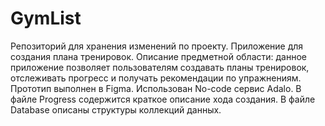 # GymList
Репозиторий для хранения изменений по проекту.
Приложение для создания плана тренировок.
Описание предметной области: данное приложение позволяет пользователям создавать планы тренировок, отслеживать прогресс и получать рекомендации по упражнениям. 
Прототип выполнен в Figma. 
Использован No-code сервис Adalo.
В файле Progress содержится краткое описание хода создания.
В файле Database описаны структуры коллекций данных.
